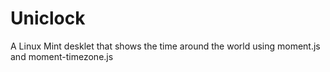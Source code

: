 # Uniclock
A Linux Mint desklet that shows the time around the world using moment.js and moment-timezone.js
